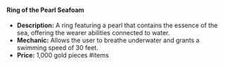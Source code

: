 #### Ring of the Pearl Seafoam
- **Description:** A ring featuring a pearl that contains the essence of the sea, offering the wearer abilities connected to water.
- **Mechanic:** Allows the user to breathe underwater and grants a swimming speed of 30 feet.
- **Price:** 1,000 gold pieces
#items